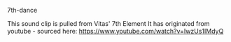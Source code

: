 7th-dance

This sound clip is pulled from Vitas' 7th Element
It has originated from youtube - sourced here: https://www.youtube.com/watch?v=IwzUs1IMdyQ

